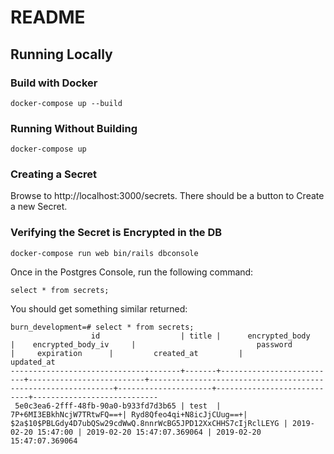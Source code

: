 # README

## Running Locally

### Build with Docker

```
docker-compose up --build
```

### Running Without Building

```
docker-compose up
```

### Creating a Secret

Browse to http://localhost:3000/secrets. There should be a button to Create a new Secret.

### Verifying the Secret is Encrypted in the DB

```
docker-compose run web bin/rails dbconsole
```

Once in the Postgres Console, run the following command:

```
select * from secrets;
```

You should get something similar returned:

```
burn_development=# select * from secrets;
                  id                  | title |      encrypted_body      |    encrypted_body_iv     |                           password                           |     expiration      |         created_at         |         updated_at
--------------------------------------+-------+--------------------------+--------------------------+--------------------------------------------------------------+---------------------+----------------------------+----------------------------
 5e0c3ea6-2fff-48fb-90a0-b933fd7d3b65 | test  | 7P+6MI3EBkhNcjW7TRtwFQ==+| Ryd8Qfeo4qi+N8icJjCUug==+| $2a$10$PBLGdy4D7ubQSw29cdWwQ.8nnrWcBG5JPD12XxCHHS7cIjRclLEYG | 2019-02-20 15:47:00 | 2019-02-20 15:47:07.369064 | 2019-02-20 15:47:07.369064
```

